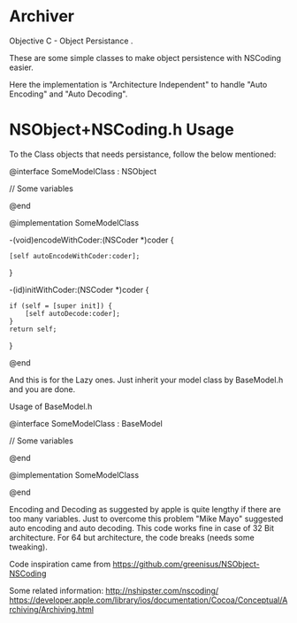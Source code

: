 Archiver
========

Objective C - Object Persistance .

These are some simple classes to make object persistence with NSCoding easier. 

Here the implementation is "Architecture Independent" to handle "Auto Encoding" and 
"Auto Decoding".

NSObject+NSCoding.h Usage
=========================

To the Class objects that needs persistance, follow the below mentioned:

@interface SomeModelClass : NSObject <NSCoding>

// Some variables

@end

@implementation SomeModelClass 

-(void)encodeWithCoder:(NSCoder *)coder {

    [self autoEncodeWithCoder:coder];
    
}

-(id)initWithCoder:(NSCoder *)coder {

    if (self = [super init]) {
        [self autoDecode:coder];
    }
    return self;
    
}

@end

And this is for the Lazy ones. Just inherit your model class by BaseModel.h and you are done.

Usage of BaseModel.h

@interface SomeModelClass : BaseModel

// Some variables

@end

@implementation SomeModelClass 

@end


Encoding and Decoding as suggested by apple is quite lengthy if there are too many variables. Just to overcome this problem "Mike Mayo" suggested auto encoding and auto decoding. This code works fine in case of 32 Bit architecture. For 64 but architecture, the code breaks (needs some tweaking). 

Code inspiration came from https://github.com/greenisus/NSObject-NSCoding

Some related information:
http://nshipster.com/nscoding/
https://developer.apple.com/library/ios/documentation/Cocoa/Conceptual/Archiving/Archiving.html
